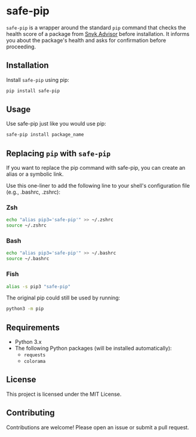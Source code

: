# safe-pip

`safe-pip` is a wrapper around the standard `pip` command that checks the health score of a package from [Snyk Advisor](https://snyk.io/advisor/python/) before installation. It informs you about the package's health and asks for confirmation before proceeding.

## Installation

Install `safe-pip` using pip:

```bash
pip install safe-pip
```

## Usage
Use safe-pip just like you would use pip:

```bash
safe-pip install package_name
```

## Replacing `pip` with `safe-pip`
If you want to replace the pip command with safe-pip, you can create an alias or a symbolic link.

Use this one-liner to add the following line to your shell's configuration file (e.g., .bashrc, .zshrc):
 
### Zsh
```bash
echo "alias pip3='safe-pip'" >> ~/.zshrc
source ~/.zshrc
```

### Bash
```bash
echo "alias pip3='safe-pip'" >> ~/.bashrc
source ~/.bashrc
```

### Fish
```bash
alias -s pip3 "safe-pip"
```

The original pip could still be used by running:

```bash
python3 -m pip
```

## Requirements
- Python 3.x
- The following Python packages (will be installed automatically):
  - `requests`
  - `colorama`

## License
This project is licensed under the MIT License.

## Contributing
Contributions are welcome! Please open an issue or submit a pull request.
